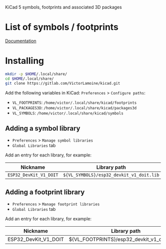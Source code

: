 KiCad 5 symbols, footprints and associated 3D packages

# List of symbols / footprints
[Documentation](documentation)

# Installing
```bash
mkdir -p $HOME/.local/share/
cd $HOME/.local/share/
git clone https://gitlab.com/VictorLamoine/kicad.git
```

Add the following variables in KiCad: `Preferences` > `Configure paths`:

- `VL_FOOTPRINTS`: `/home/victor/.local/share/kicad/footprints`
- `VL_PACKAGES3D`: `/home/victor/.local/share/kicad/packages3d`
- `VL_SYMBOLS`: `/home/victor/.local/share/kicad/symbols`

## Adding a symbol library
- `Preferences` > `Manage symbol libraries`
- `Global Libraries` tab

Add an entry for each library, for example:

| Nickname | Library path |
|-|-|
| `ESP32_DevKit_V1_DOIT` | `${VL_SYMBOLS}/esp32_devkit_v1_doit.lib` |

## Adding a footprint library
- `Preferences` > `Manage footprint libraries`
- `Global Libraries` tab

Add an entry for each library, for example:

| Nickname | Library path |
|-|-|
| ESP32_DevKit_V1_DOIT | ${VL_FOOTPRINTS}/esp32_devkit_v1_doit.pretty |
